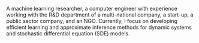 A machine learning researcher, a computer engineer with experience working with the R&D department of a multi-national company, a start-up, a public sector company, and an NGO. Currently, I focus on developing efficient learning and approximate inference methods for dynamic systems and stochastic differential equation (SDE) models.

